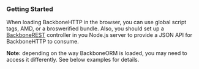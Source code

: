 ### Getting Started

When loading BackboneHTTP in the browser, you can use global script tags, AMD, or a broswerified bundle. Also, you should set up a [BackboneREST](./backbone-rest.html) controller in you Node.js server to provide a JSON API for BackboneHTTP to consume.

**Note:** depending on the way BackboneORM is loaded, you may need to access it differently. See below examples for details.